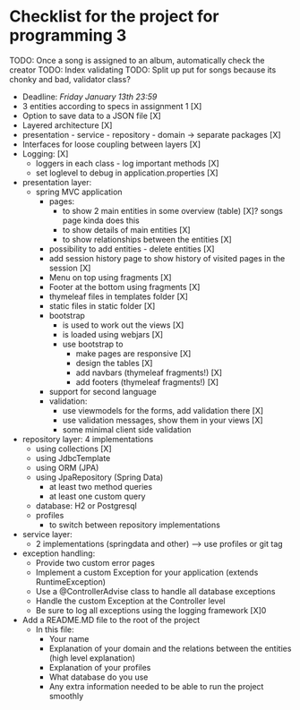 # Checklist for the project for programming 3

TODO: Once a song is assigned to an album, automatically check the creator
TODO: Index validating
TODO: Split up put for songs because its chonky and bad, validator class?

- Deadline: *Friday January 13th 23:59*
- 3 entities according to specs in assignment 1 [X]
- Option to save data to a JSON file [X]
- Layered architecture [X]
- presentation - service - repository - domain → separate packages [X]
- Interfaces for loose coupling between layers [X]
- Logging: [X]
    - loggers in each class - log important methods [X]
    - set loglevel to debug in application.properties [X]
- presentation layer:
    - spring MVC application
        - pages:
            - to show 2 main entities in some overview (table) [X]? songs page kinda does this
            - to show details of main entities [X]
            - to show relationships between the entities [X]
        - possibility to add entities - delete entities [X]
        - add session history page to show history of visited pages in the session [X]
        - Menu on top using fragments [X]
        - Footer at the bottom using fragments [X]
        - thymeleaf files in templates folder [X]
        - static files in static folder [X]
        - bootstrap
            - is used to work out the views [X]
            - is loaded using webjars [X]
            - use bootstrap to
                - make pages are responsive [X]
                - design the tables [X]
                - add navbars (thymeleaf fragments!) [X]
                - add footers (thymeleaf fragments!) [X]
        - support for second language
        - validation:
            - use viewmodels for the forms, add validation there [X]
            - use validation messages, show them in your views [X]
            - some minimal client side validation
- repository layer: 4 implementations
    - using collections [X]
    - using JdbcTemplate
    - using ORM (JPA)
    - using JpaRepository (Spring Data)
        - at least two method queries
        - at least one custom query
    - database: H2 or Postgresql
    - profiles
        - to switch between repository implementations
- service layer:
    - 2 implementations (springdata and other) --> use profiles or git tag
- exception handling:
    - Provide two custom error pages
    - Implement a custom Exception for your application (extends RuntimeException)
    - Use a @ControllerAdvise class to handle all database exceptions
    - Handle the custom Exception at the Controller level
    - Be sure to log all exceptions using the logging framework [X]0
- Add a README.MD file to the root of the project
    - In this file:
        - Your name
        - Explanation of your domain and the relations between the entities (high level explanation)
        - Explanation of your profiles
        - What database do you use
        - Any extra information needed to be able to run the project smoothly